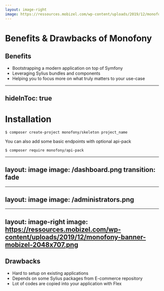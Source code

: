 ```yaml
---
layout: image-right
image: https://ressources.mobizel.com/wp-content/uploads/2019/12/monofony-banner-mobizel-2048x707.png
---
```


# Benefits & Drawbacks of Monofony

<v-clicks>

## Benefits

</v-clicks>

<v-clicks>

* Bootstrapping a modern application on top of Symfony
* Leveraging Sylius bundles and components
* Helping you to focus more on what truly matters to your use-case

</v-clicks>

---
hideInToc: true
---

# Installation

```shell
$ composer create-project monofony/skeleton project_name
```

You can also add some basic endpoints with optional api-pack
```shell
$ composer require monofony/api-pack
```


<!--
To set up the project, there is a skeleton which uses Flex to copy some basic features into your project.
-->

---
layout: image
image: /dashboard.png
transition: fade
---

<!--
The installation comes with an admin pack.
It contains a minimal dashboard and some basic CRUDs to manage administrators and customers.

All these features can be customized, improved or simply removed.
-->

---
layout: image
image: /administrators.png
---

<!--
Here is a grid of administrators.

Does everybody know what is a Grid?

Basically, a grid is an object which contains the table data, the filters and some action buttons, such as the edit, delete and also the create buttons.
-->

---
layout: image-right
image: https://ressources.mobizel.com/wp-content/uploads/2019/12/monofony-banner-mobizel-2048x707.png
---

## Drawbacks

<v-clicks>

* Hard to setup on existing applications
* Depends on some Sylius packages from E-commerce repository
* Lot of codes are copied into your application with Flex

</v-clicks>
